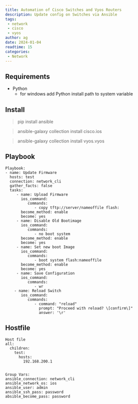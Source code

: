 ```yaml
---
title: Automation of Cisco Switches and Vyos Routers
description: Update config on Switches via Ansible
tags:
 - network
 - cisco
 - vyos
author: ag
date: 2024-01-04
readtime: 15
categories:
 - Network
---
```


## Requirements
 - Python
   * for windows add Python install path to system variable

## Install
> pip install ansible

> ansible-galaxy collection install cisco.ios

> ansible-galaxy collection install vyos.vyos

## Playbook
```cli
Playbook:
- name: Update Firmware
  hosts: test
  connection: network_cli
  gather_facts: false
  tasks:
     - name: Upload Firmware
       ios_command:
          commands:
             - copy tftp://server/nameoffile flash:
       become_method: enable
       become: yes
     - name: Disable Old Bootimage
       ios_command:
          commands:
             - no boot system
       become_method: enable
       become: yes
     - name: Set new boot Image
       ios_command:
          commands:
             - boot system flash:nameoffile
       become_method: enable
       become: yes
     - name: Save Configuration
       ios_command:
          commands:
             - wr
    - name: Reload Switch
       ios_command:
          commands:
             - command: "reload"
               prompt: "Proceed with reload? \[confirm\]"
               answer: '\r'

```
## Hostfile
```cli
Host file
all:
  children:
    test:
      hosts:
        192.168.200.1


Group Vars:
ansible_connection: network_cli
ansible_network_os: ios
ansible_user: admin
ansible_ssh_pass: password
absible_become_pass: password

```
